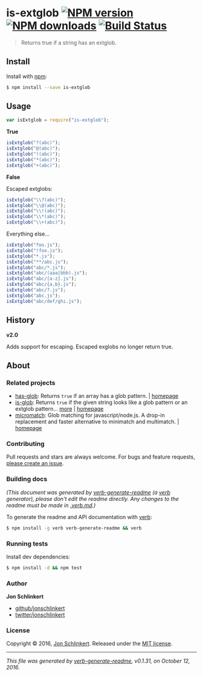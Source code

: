 # is-extglob [![NPM version](https://img.shields.io/npm/v/is-extglob.svg?style=flat)](https://www.npmjs.com/package/is-extglob) [![NPM downloads](https://img.shields.io/npm/dm/is-extglob.svg?style=flat)](https://npmjs.org/package/is-extglob) [![Build Status](https://img.shields.io/travis/jonschlinkert/is-extglob.svg?style=flat)](https://travis-ci.org/jonschlinkert/is-extglob)

> Returns true if a string has an extglob.

## Install

Install with [npm](https://www.npmjs.com/):

```sh
$ npm install --save is-extglob
```

## Usage

```js
var isExtglob = require("is-extglob");
```

**True**

```js
isExtglob("?(abc)");
isExtglob("@(abc)");
isExtglob("!(abc)");
isExtglob("*(abc)");
isExtglob("+(abc)");
```

**False**

Escaped extglobs:

```js
isExtglob("\\?(abc)");
isExtglob("\\@(abc)");
isExtglob("\\!(abc)");
isExtglob("\\*(abc)");
isExtglob("\\+(abc)");
```

Everything else...

```js
isExtglob("foo.js");
isExtglob("!foo.js");
isExtglob("*.js");
isExtglob("**/abc.js");
isExtglob("abc/*.js");
isExtglob("abc/(aaa|bbb).js");
isExtglob("abc/[a-z].js");
isExtglob("abc/{a,b}.js");
isExtglob("abc/?.js");
isExtglob("abc.js");
isExtglob("abc/def/ghi.js");
```

## History

**v2.0**

Adds support for escaping. Escaped exglobs no longer return true.

## About

### Related projects

- [has-glob](https://www.npmjs.com/package/has-glob): Returns `true` if an array has a glob pattern. | [homepage](https://github.com/jonschlinkert/has-glob "Returns `true` if an array has a glob pattern.")
- [is-glob](https://www.npmjs.com/package/is-glob): Returns `true` if the given string looks like a glob pattern or an extglob pattern… [more](https://github.com/jonschlinkert/is-glob) | [homepage](https://github.com/jonschlinkert/is-glob "Returns `true` if the given string looks like a glob pattern or an extglob pattern. This makes it easy to create code that only uses external modules like node-glob when necessary, resulting in much faster code execution and initialization time, and a bet")
- [micromatch](https://www.npmjs.com/package/micromatch): Glob matching for javascript/node.js. A drop-in replacement and faster alternative to minimatch and multimatch. | [homepage](https://github.com/jonschlinkert/micromatch "Glob matching for javascript/node.js. A drop-in replacement and faster alternative to minimatch and multimatch.")

### Contributing

Pull requests and stars are always welcome. For bugs and feature requests, [please create an issue](../../issues/new).

### Building docs

_(This document was generated by [verb-generate-readme](https://github.com/verbose/verb-generate-readme) (a [verb](https://github.com/verbose/verb) generator), please don't edit the readme directly. Any changes to the readme must be made in [.verb.md](.verb.md).)_

To generate the readme and API documentation with [verb](https://github.com/verbose/verb):

```sh
$ npm install -g verb verb-generate-readme && verb
```

### Running tests

Install dev dependencies:

```sh
$ npm install -d && npm test
```

### Author

**Jon Schlinkert**

- [github/jonschlinkert](https://github.com/jonschlinkert)
- [twitter/jonschlinkert](http://twitter.com/jonschlinkert)

### License

Copyright © 2016, [Jon Schlinkert](https://github.com/jonschlinkert).
Released under the [MIT license](https://github.com/jonschlinkert/is-extglob/blob/master/LICENSE).

---

_This file was generated by [verb-generate-readme](https://github.com/verbose/verb-generate-readme), v0.1.31, on October 12, 2016._
